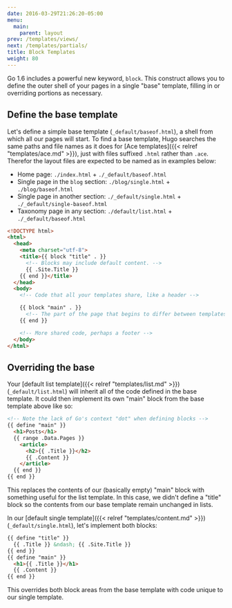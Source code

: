 ```yaml
---
date: 2016-03-29T21:26:20-05:00
menu:
  main:
    parent: layout
prev: /templates/views/
next: /templates/partials/
title: Block Templates
weight: 80
---
```


Go 1.6 includes a powerful new keyword, `block`. This construct allows you to define the outer shell of your pages in a single "base" template, filling in or overriding portions as necessary.

## Define the base template

Let's define a simple base template (`_default/baseof.html`), a shell from which all our pages will start. To find a base template, Hugo searches the same paths and file names as it does for [Ace templates]({{< relref "templates/ace.md" >}}), just with files suffixed `.html` rather than `.ace`. Therefor the layout files are expected to be named as in examples below:

* Home page: `./index.html` + `./_default/baseof.html`
* Single page in the `blog` section: `./blog/single.html` + `./blog/baseof.html`
* Single page in another section: `./_default/single.html` + `./_default/single-baseof.html`
* Taxonomy page in any section: `./default/list.html` + `./_default/baseof.html`

```html
<!DOCTYPE html>
<html>
  <head>
    <meta charset="utf-8">
    <title>{{ block "title" . }}
      <!-- Blocks may include default content. -->
      {{ .Site.Title }}
    {{ end }}</title>
  </head>
  <body>
    <!-- Code that all your templates share, like a header -->

    {{ block "main" . }}
      <!-- The part of the page that begins to differ between templates -->
    {{ end }}

    <!-- More shared code, perhaps a footer -->
  </body>
</html>
```

## Overriding the base

Your [default list template]({{< relref "templates/list.md" >}}) (`_default/list.html`) will inherit all of the code defined in the base template. It could then implement its own "main" block from the base template above like so:

```html
<!-- Note the lack of Go's context "dot" when defining blocks -->
{{ define "main" }}
  <h1>Posts</h1>
  {{ range .Data.Pages }}
    <article>
      <h2>{{ .Title }}</h2>
      {{ .Content }}
    </article>
  {{ end }}
{{ end }}
```

This replaces the contents of our (basically empty) "main" block with something useful for the list template. In this case, we didn't define a "title" block so the contents from our base template remain unchanged in lists.

In our [default single template]({{< relref "templates/content.md" >}}) (`_default/single.html`), let's implement both blocks:

```html
{{ define "title" }}
  {{ .Title }} &ndash; {{ .Site.Title }}
{{ end }}
{{ define "main" }}
  <h1>{{ .Title }}</h1>
  {{ .Content }}
{{ end }}
```

This overrides both block areas from the base template with code unique to our single template.
